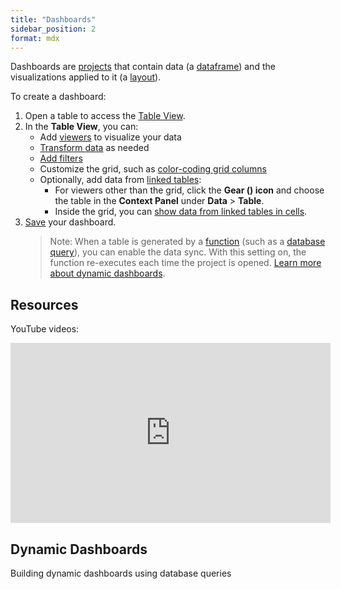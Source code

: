 ```yaml
---
title: "Dashboards"
sidebar_position: 2
format: mdx
---
```


Dashboards are [projects](project.md) that contain data (a [dataframe](../table.md)) and the visualizations applied
to it (a [layout](../../../visualize/view-layout.md)). 

<!---
Use dashboards to visually present data in a pre-specified way. In contrast to
[table views](../../navigation/views/table-view.md) that excel at
[exploratory data analysis](../../solutions/domains/use-cases/eda.md),
[data wrangling](../../../transform/transform.md), and other table-specific tasks, dashboards trade the ability to quickly
interrogate data in unpredicted ways for delivering the visuals precisely as designed. In particular, here are some
features that are unique to dashboards:

* Visualize data from more than one table at once
* Use pixel-perfect layouts
* Use gadgets

--->

To create a dashboard:

1. Open a table to access the [Table View](../../navigation/views/table-view.md). 
1. In the **Table View**, you can:
   * Add [viewers](../../../visualize/viewers/viewers.md) to visualize your data
   * [Transform data](../../../transform/transform.md) as needed
   * [Add filters](../../navigation/views/table-view.md#select-and-filter)
   * Customize the grid, such as [color-coding grid columns](../../../visualize/viewers/grid.md#color-code-columns)
   * Optionally, add data from [linked tables](../../../transform/link-tables.md):
      * For viewers other than the grid, click the **Gear (<FAIcon icon="fa-solid fa-gear" size="1x" />) icon** and choose the table in the **Context Panel** under **Data** > **Table**.
      * Inside the grid, you can [show data from linked tables in cells](../../../visualize/viewers/grid.md#data-from-linked-tables).
1. [Save](../../navigation/basic-tasks/basic-tasks.md#save) your dashboard.
    >Note: When a table is generated by a [function](../../concepts/functions/functions.md) (such as a [database query](../../../access/access.md#data-query)), you can enable the data sync.  With this setting on, the function re-executes each time the project is opened. [Learn more about dynamic dashboards](../../../access/databases/databases.md#creating-dynamic-dashboards-for-query-results).


<!---

## Custom elements

Expand the 'Elements' pane to add gadgets such as a picture, panel, button, etc.

## Custom code

Certain gadgets let you define code that is executed as a reaction to an event, which is typically triggered by a user.
For instance, if you set the Button's 'OnClick' property to `Info("foo")` script, a "foo" message will be shown when a user
clicks on that button.

## Form designer

* Click on an object to select it; its properties appear in [Context Panel](../../navigation/panels/panels.md#context-panel)
* Click-and-drag to select multiple objects at once.

TODO: This feature is not working yet --->


## Resources

YouTube videos:

<div class="help-video-list" style={{display:"flex","flex-wrap":"wrap",}}>

<div class="card" style={{width:"512px",}}>
<iframe src="https://www.youtube.com/embed/TtVjvxMj9Ds?si=8J08Iqbigx2RtR9T" title="YouTube video player" width="512" height="288" frameborder="0" allow="accelerometer; autoplay; clipboard-write; encrypted-media; gyroscope; picture-in-picture; web-share" allowfullscreen></iframe>
  <div class="card-body">
    <h2 class="card-title">Dynamic Dashboards</h2>
    <p class="card-text">Building dynamic dashboards using database queries</p>
  </div>
</div>
</div>
